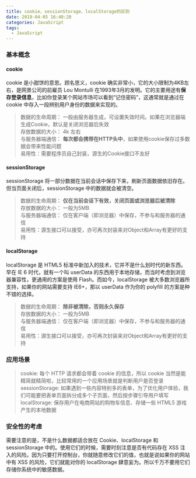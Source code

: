 ```yaml
---
title: cookie、sessionStorage、localStorage的区别
date: 2019-04-05 16:40:20
categories: JavaScript
tags: 
  - JavaScript
---
```


### 基本概念

#### cookie

  cookie 是小甜饼的意思。顾名思义，cookie 确实非常小，它的大小限制为4KB左右，是网景公司的前雇员 Lou Montulli 在1993年3月的发明。它的主要用途有**保存登录信息**，比如你登录某个网站市场可以看到“记住密码”，这通常就是通过在 cookie 中存入一段辨别用户身份的数据来实现的。

  > 数据的生命周期： 一般由服务器生成，可设置失效时间。如果在浏览器端生成Cookie，默认是关闭浏览器后失效  
  > 存放数据的大小： 4k 左右  
  > 与服务器端通信： **每次都会携带在HTTP头中**，如果使用cookie保存过多数据会带来性能问题  
  > 易用性：需要程序员自己封装，源生的Cookie接口不友好

#### sessionStorage

  sessionStorage 将一部分数据在当前会话中保存下来，刷新页面数据依旧存在。但当页面关闭后，sessionStorage 中的数据就会被清空。

  > 数据的生命周期： **仅在当前会话下有效，关闭页面或浏览器后被清除**    
  > 存放数据的大小： 一般为5MB   
  > 与服务器端通信： 仅在客户端（即浏览器）中保存，不参与和服务器的通信    
  > 易用性：源生接口可以接受，亦可再次封装来对Object和Array有更好的支持  

#### localStorage

  localStorage 是 HTML5 标准中新加入的技术，它并不是什么划时代的新东西。早在 IE 6 时代，就有一个叫 userData 的东西用于本地存储，而当时考虑到浏览器兼容性，更通用的方案是使用 Flash。而如今，localStorage 被大多数浏览器所支持，如果你的网站需要支持 IE6+，那以 userData 作为你的 polyfill 的方案是种不错的选择。

  > 数据的生命周期： **除非被清除，否则永久保存**    
  > 存放数据的大小： 一般为5MB   
  > 与服务器端通信： 仅在客户端（即浏览器）中保存，不参与和服务器的通信    
  > 易用性：源生接口可以接受，亦可再次封装来对Object和Array有更好的支持

### 应用场景

> cookie:  每个 HTTP 请求都会带着 cookie 的信息，所以 cookie 当然是能精简就精简啦，比较常用的一个应用场景就是判断用户是否登录  
> sessionStorage: 如果遇到一些内容特别多的表单，为了优化用户体验，我们可能要把表单页面拆分成多个子页面，然后按步骤引导用户填写  
> localStorage: 保存用户在电商网站的购物车信息、存储一些 HTML5 游戏产生的本地数据

### 安全性的考虑

需要注意的是，不是什么数据都适合放在 Cookie、localStorage 和 sessionStorage 中的。使用它们的时候，需要时刻注意是否有代码存在 XSS 注入的风险。因为只要打开控制台，你就随意修改它们的值，也就是说如果你的网站中有 XSS 的风险，它们就能对你的 localStorage 肆意妄为。所以千万不要用它们存储你系统中的敏感数据。

